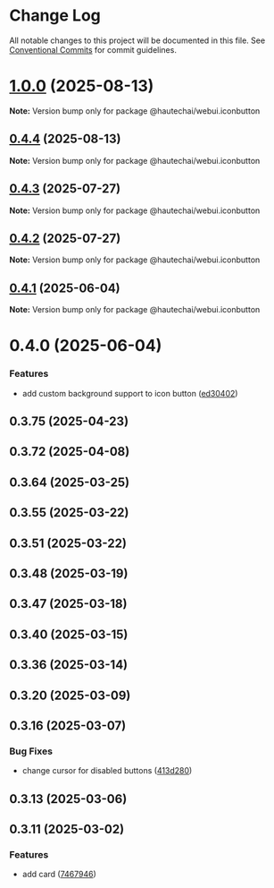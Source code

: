 # Change Log

All notable changes to this project will be documented in this file.
See [Conventional Commits](https://conventionalcommits.org) for commit guidelines.

# [1.0.0](https://github.com/HautechAI/webui/compare/@hautechai/webui.iconbutton@0.4.4...@hautechai/webui.iconbutton@1.0.0) (2025-08-13)

**Note:** Version bump only for package @hautechai/webui.iconbutton

## [0.4.4](https://github.com/HautechAI/webui/compare/@hautechai/webui.iconbutton@0.4.3...@hautechai/webui.iconbutton@0.4.4) (2025-08-13)

**Note:** Version bump only for package @hautechai/webui.iconbutton

## [0.4.3](https://github.com/HautechAI/webui/compare/@hautechai/webui.iconbutton@0.4.2...@hautechai/webui.iconbutton@0.4.3) (2025-07-27)

**Note:** Version bump only for package @hautechai/webui.iconbutton

## [0.4.2](https://github.com/HautechAI/webui/compare/@hautechai/webui.iconbutton@0.4.1...@hautechai/webui.iconbutton@0.4.2) (2025-07-27)

**Note:** Version bump only for package @hautechai/webui.iconbutton

## [0.4.1](https://github.com/HautechAI/webui/compare/@hautechai/webui.iconbutton@0.4.0...@hautechai/webui.iconbutton@0.4.1) (2025-06-04)

**Note:** Version bump only for package @hautechai/webui.iconbutton

# 0.4.0 (2025-06-04)

### Features

- add custom background support to icon button ([ed30402](https://github.com/HautechAI/webui/commit/ed30402854dc8c47d265276396ac263d11313dd4))

## 0.3.75 (2025-04-23)

## 0.3.72 (2025-04-08)

## 0.3.64 (2025-03-25)

## 0.3.55 (2025-03-22)

## 0.3.51 (2025-03-22)

## 0.3.48 (2025-03-19)

## 0.3.47 (2025-03-18)

## 0.3.40 (2025-03-15)

## 0.3.36 (2025-03-14)

## 0.3.20 (2025-03-09)

## 0.3.16 (2025-03-07)

### Bug Fixes

- change cursor for disabled buttons ([413d280](https://github.com/HautechAI/webui/commit/413d280bf83b04631f82ae76b0c8ad961d1abb65))

## 0.3.13 (2025-03-06)

## 0.3.11 (2025-03-02)

### Features

- add card ([7467946](https://github.com/HautechAI/webui/commit/7467946f02bdbd2c03463ba82103d928ab96211b))
